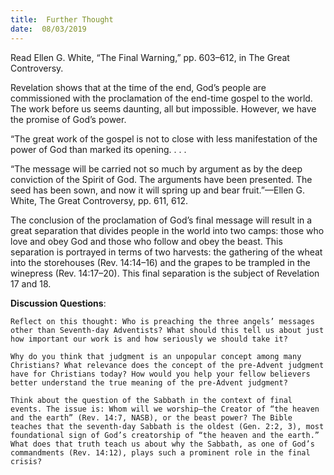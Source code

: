 ```yaml
---
title:  Further Thought
date:  08/03/2019
---
```


Read Ellen G. White, “The Final Warning,” pp. 603–612, in The Great Controversy.

Revelation shows that at the time of the end, God’s people are commissioned with the proclamation of the end-time gospel to the world. The work before us seems daunting, all but impossible. However, we have the promise of God’s power.

“The great work of the gospel is not to close with less manifestation of the power of God than marked its opening. . . .

“The message will be carried not so much by argument as by the deep conviction of the Spirit of God. The arguments have been presented. The seed has been sown, and now it will spring up and bear fruit.”—Ellen G. White, The Great Controversy, pp. 611, 612.

The conclusion of the proclamation of God’s final message will result in a great separation that divides people in the world into two camps: those who love and obey God and those who follow and obey the beast. This separation is portrayed in terms of two harvests: the gathering of the wheat into the storehouses (Rev. 14:14–16) and the grapes to be trampled in the winepress (Rev. 14:17–20). This final separation is the subject of Revelation 17 and 18.

**Discussion Questions**:

`Reflect on this thought: Who is preaching the three angels’ messages other than Seventh-day Adventists? What should this tell us about just how important our work is and how seriously we should take it?`

`Why do you think that judgment is an unpopular concept among many Christians? What relevance does the concept of the pre-Advent judgment have for Christians today? How would you help your fellow believers better understand the true meaning of the pre-Advent judgment?`

`Think about the question of the Sabbath in the context of final events. The issue is: Whom will we worship—the Creator of “the heaven and the earth” (Rev. 14:7, NASB), or the beast power? The Bible teaches that the seventh-day Sabbath is the oldest (Gen. 2:2, 3), most foundational sign of God’s creatorship of “the heaven and the earth.” What does that truth teach us about why the Sabbath, as one of God’s commandments (Rev. 14:12), plays such a prominent role in the final crisis?`